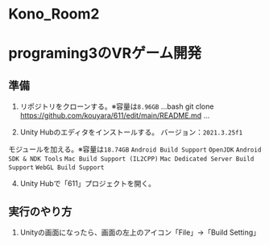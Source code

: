 # Kono_Room2
programing3のVRゲーム開発
=======
## 準備
1. リポジトリをクローンする。※容量は`8.96GB`
...bash
git clone https://github.com/kouyara/611/edit/main/README.md
...

2. Unity Hubのエディタをインストールする。
バージョン：`2021.3.25f1`

モジュールを加える。※容量は`18.74GB`
`Android Build Support`
`OpenJDK`
`Android SDK & NDK Tools`
`Mac Build Support (IL2CPP)`
`Mac Dedicated Server Build Support`
`WebGL Build Support`

4. Unity Hubで「611」プロジェクトを開く。

## 実行のやり方
1. Unityの画面になったら、画面の左上のアイコン「File」->「Build Setting」
